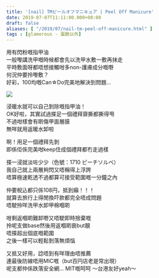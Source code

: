 ```yaml
---
title: '[nail] TMピールオフマニキュア | Peel Off Manicure'
date: 2019-07-07T11:11:00.000+08:00
draft: false
aliases: [ "/2019/07/nail-tm-peel-off-manicure.html" ]
tags : [glamorous - 蛋臉以外]
---
```


用有閃粉嘅指甲油  
一般嚟講洗甲嘅時候都會先以洗甲水敷一敷再抹走  
平時敷面呀都唔想接觸咁多non-護膚成分嘅嘢  
何況仲要拎嚟敷？  
好彩，100均嘅Can☆Do完美地解決到問題...  

![](/images/tmpeeloffmanicure.jpg)

浸暖水就可以自己剝除嘅指甲油！  
OK好啦，其實試過搽足一個禮拜齋撕都撕得甩  
不過咁樣會有啲傷甲面層膜  
無咩就用返暖水卸啦  
  
啊！用足一個禮拜先剝  
即係佢係完美咁keep住成個禮拜都冇走過樣  
  
搽一浸就淡咗少少（色號：1710 ピーチソルベ）  
我自己就上兩層夠閃又唔稱得上浮誇  
唔算極速乾透不過都算可接受範圍嘅一分鐘之內  
  
仲要稅込都只係108円，抵到癲！！！  
就算去旅行上得閒換吓款都完全唔成問題  
唔駛拎咩洗甲水卸甲棉嗰啲  
  
咁剩返嗰啲難卸嘢又唔駛即時捨棄嘅  
拎呢支做base然後用返嗰啲衰but靚  
唔搽超出個底嘅範圍  
之後一樣可以輕鬆剝落無煩惱  
  
又抵又好用，諗唔到有咩理由唔推薦  
連最後防線唔用MIC嘅（but百円店老是常出現）  
呢支都仲係跌落安全網... MIT嘅呵呵 ～台港友好yeah～
